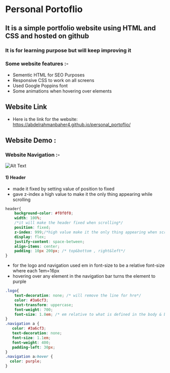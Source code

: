 # Personal Portoflio
## It is a simple portfolio website using HTML and CSS and hosted on github
### It is for learning purpose but will keep improving it
### Some website features :-
* Sementic HTML for SEO Purposes
* Responsive CSS to work on all screens
* Used Google Poppins font
* Some animations when hovering over elements
## Website Link 
* Here is the link for the website: https://abdelrahmanbaher4.github.io/personal_portoflio/
## Website Demo :
### Website Navigation :- 
![Alt Text](https://media.giphy.com/media/aInxCCl06erdi1y2I0/giphy.gif)
#### 1) Header
* made it fixed by setting value of position to fixed
* gave z-index a high value to make it the only thing appearing while scrolling
```css
header{
    background-color: #f0f0f0;
    width: 100%; 
    /*it will make the header fixed when scrolling*/
    position: fixed;
    z-index: 999;/*high value make it the only thing appearing when scrolling*/
    display: flex;  
    justify-content: space-between;
    align-items: center;
    padding: 10px 200px; /* top&bottom , right&left*/
}
```
* for the logo and navigation used em in font-size to be a relative font-size where each 1em=16px 
* hovering over any element in the navigation bar turns the element to purple
 ```css
.logo{
     text-decoration: none; /* will remove the line for hre*/
     color: #3a6cf3;  
     text-transform: uppercase;  
     font-weight: 700;
     font-size: 1.8em; /* em relative to what is defined in the body & browser default 16px */
}
.navigation a {
    color: #3a6cf3;
    text-decoration: none;
    font-size: 1.1em;
    font-weight: 400;
    padding-left: 30px;
}
.navigation a:hover {
   color: purple; 
}

```






